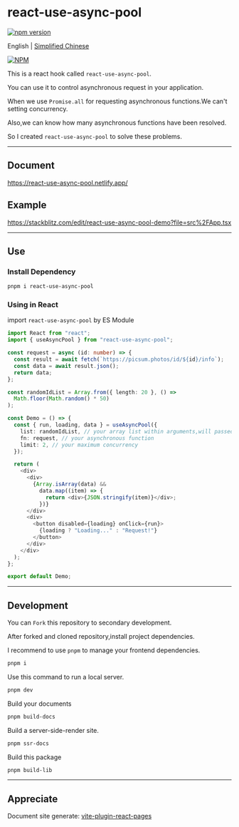 # react-use-async-pool

[![npm version](https://badge.fury.io/js/react-use-async-pool.svg)](https://badge.fury.io/js/react-use-async-pool)

English | <a href="https://github.com/TonicFizzRicky/react-use-async-pool/blob/master/README.md">Simplified Chinese</a>

[![NPM](https://nodei.co/npm/react-use-async-pool.png)](https://nodei.co/npm/react-use-async-pool/)

This is a react hook called `react-use-async-pool`.

You can use it to control asynchronous request in your application.

When we use `Promise.all` for requesting asynchronous functions.We can't setting concurrency.

Also,we can know how many asynchronous functions have been resolved.

So I created `react-use-async-pool` to solve these problems.

---

## Document

 https://react-use-async-pool.netlify.app/

## Example

 https://stackblitz.com/edit/react-use-async-pool-demo?file=src%2FApp.tsx

---
## Use

### Install Dependency

```bash
pnpm i react-use-async-pool
```

### Using in React 

import `react-use-async-pool` by ES Module

```ts
import React from "react";
import { useAsyncPool } from "react-use-async-pool";

const request = async (id: number) => {
  const result = await fetch(`https://picsum.photos/id/${id}/info`);
  const data = await result.json();
  return data;
};

const randomIdList = Array.from({ length: 20 }, () =>
  Math.floor(Math.random() * 50)
);

const Demo = () => {
  const { run, loading, data } = useAsyncPool({
    list: randomIdList, // your array list within arguments,will passed into asynchronous function
    fn: request, // your asynchronous function
    limit: 2, // your maximum concurrency
  });

  return (
    <div>
      <div>
        {Array.isArray(data) &&
          data.map((item) => {
            return <div>{JSON.stringify(item)}</div>;
          })}
      </div>
      <div>
        <button disabled={loading} onClick={run}>
          {loading ? "Loading..." : "Request!"}
        </button>
      </div>
    </div>
  );
};

export default Demo;
```

---
## Development

You can `Fork` this repository to secondary development.

After forked and cloned repository,install project dependencies.

I recommend to use `pnpm` to manage your frontend dependencies.

```bash
pnpm i
```

Use this command to run a local server.

```bash
pnpm dev
```

Build your documents

```bash
pnpm build-docs
```

Build a server-side-render site.

```bash
pnpm ssr-docs
```

Build this package
```bash
pnpm build-lib
```


---

## Appreciate

Document site generate: [vite-plugin-react-pages](https://github.com/vitejs/vite-plugin-react-pages)